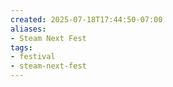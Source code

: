 ```yaml
---
created: 2025-07-18T17:44:50-07:00
aliases:
- Steam Next Fest
tags:
- festival
- steam-next-fest
---
```

